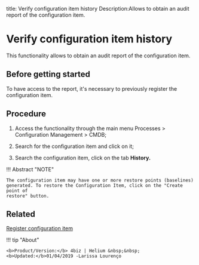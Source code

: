 title: Verify configuration item history
Description:Allows to obtain an audit report of the configuration item.
# Verify configuration item history

This functionality allows to obtain an audit report of the configuration item.

Before getting started
--------------------------

To have access to the report, it's necessary to previously register the
configuration item.

Procedure
-------------

1.  Access the functionality through the main menu Processes \> Configuration
    Management \> CMDB;

2.  Search for the configuration item and click on it;

3.  Search the configuration item, click on the tab **History.**

!!! Abstract "NOTE"  

    The configuration item may have one or more restore points (baselines)
    generated. To restore the Configuration Item, click on the "Create point of
    restore" button.


Related
-----------

[Register configuration item](/en-us/4biz-helium/processes/configuration/use/register-CI.html)

!!! tip "About"

    <b>Product/Version:</b> 4biz | Helium &nbsp;&nbsp;
    <b>Updated:</b>01/04/2019 -Larissa Lourenço

